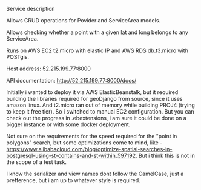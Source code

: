 Service description

Allows CRUD operations for Povider and ServiceArea models.

Allows checking whether a point with a given lat and long belongs to any ServiceArea.

Runs on AWS EC2 t2.micro with elastic IP and AWS RDS db.t3.micro with POSTgis.

Host address: 52.215.199.77:8000

API documentation: http://52.215.199.77:8000/docs/

Initially i wanted to deploy it via AWS ElasticBeanstalk, but it required building the libraries required for geoDjango from source, since it uses amazon linux. And t2.micro ran out of memory while building PROJ4 (trying to keep it free tier). So i switched to manual EC2 configuration. But you can check out the progress in .ebextensions, i am sure it could be done on a bigger instance or with some docker deployment.

Not sure on the requirements for the speed required for the "point in polygons" search, but some optimizations come to mind, like - https://www.alibabacloud.com/blog/optimize-spatial-searches-in-postgresql-using-st-contains-and-st-within_597192. But i think this is not in the scope of a test task.

I know the serializer and view names dont follow the CamelCase, just a prefference, but i am up to whatever style is required.




